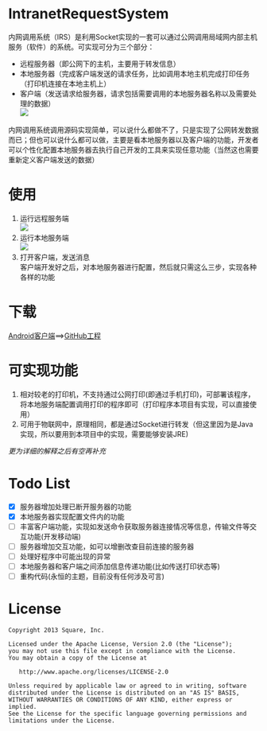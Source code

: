 IntranetRequestSystem
======
内网调用系统（IRS）是利用Socket实现的一套可以通过公网调用局域网内部主机服务（软件）的系统。可实现可分为三个部分：
 * 远程服务器（即公网下的主机，主要用于转发信息）
 * 本地服务器（完成客户端发送的请求任务，比如调用本地主机完成打印任务（打印机连接在本地主机上）
 * 客户端（发送请求给服务器，请求包括需要调用的本地服务器名称以及需要处理的数据）  
 ![](https://github.com/w-g-b/IntranetRequestSystem/blob/master/images/%E5%8E%9F%E7%90%86%E5%9B%BE.png)
 
内网调用系统调用源码实现简单，可以说什么都做不了，只是实现了公网转发数据而已；但也可以说什么都可以做，主要是看本地服务器以及客户端的功能，开发者可以个性化配置本地服务器去执行自己开发的工具来实现任意功能（当然这也需要重新定义客户端发送的数据）

使用
======
1. 运行远程服务端  
![](https://github.com/w-g-b/IntranetRequestSystem/blob/master/images/20190407165211.png)
2. 运行本地服务端  
![](https://github.com/w-g-b/IntranetRequestSystem/blob/master/images/20190407165259.png)
3. 打开客户端，发送消息  
客户端开发好之后，对本地服务器进行配置，然后就只需这么三步，实现各种各样的功能

下载
======
[Android客户端](https://github.com/w-g-b/IRSClient-Android/releases/download/0.1.0/irsclient.apk)==>[GitHub工程](https://github.com/w-g-b/IRSClient-Android)

可实现功能
======
1. 相对较老的打印机，不支持通过公网打印(即通过手机打印)，可部署该程序，将本地服务端配置调用打印的程序即可（打印程序本项目有实现，可以直接使用）
2. 可用于物联网中，原理相同，都是通过Socket进行转发（但这里因为是Java实现，所以要用到本项目中的实现，需要能够安装JRE)

_更为详细的解释之后有空再补充_

Todo List
======
* [x] 服务器增加处理已断开服务器的功能  
* [x] 本地服务器实现配置文件内的功能  
* [ ] 丰富客户端功能，实现如发送命令获取服务器连接情况等信息，传输文件等交互功能(开发移动端)  
* [ ] 服务器增加交互功能，如可以增删改查目前连接的服务器
* [ ] 处理好程序中可能出现的异常  
* [ ] 本地服务器和客户端之间添加信息传递功能(比如传送打印状态等)  
* [ ] 重构代码(永恒的主题，目前没有任何涉及可言)  

License
=======

    Copyright 2013 Square, Inc.

    Licensed under the Apache License, Version 2.0 (the "License");
    you may not use this file except in compliance with the License.
    You may obtain a copy of the License at

       http://www.apache.org/licenses/LICENSE-2.0

    Unless required by applicable law or agreed to in writing, software
    distributed under the License is distributed on an "AS IS" BASIS,
    WITHOUT WARRANTIES OR CONDITIONS OF ANY KIND, either express or implied.
    See the License for the specific language governing permissions and
    limitations under the License.
